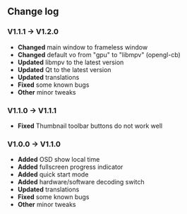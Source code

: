 ﻿## Change log

### V1.1.1 **->** V1.2.0

- **Changed** main window to frameless window
- **Changed** default vo from "gpu" to "libmpv" (opengl-cb)
- **Updated** libmpv to the latest version
- **Updated** Qt to the latest version
- **Updated** translations
- **Fixed** some known bugs
- **Other** minor tweaks

### V1.1.0 **->** V1.1.1

- **Fixed** Thumbnail toolbar buttons do not work well

### V1.0.0 **->** V1.1.0

- **Added** OSD show local time
- **Added** fullscreen progress indicator
- **Added** quick start mode
- **Added** hardware/software decoding switch
- **Updated** translations
- **Fixed** some known bugs
- **Other** minor tweaks

